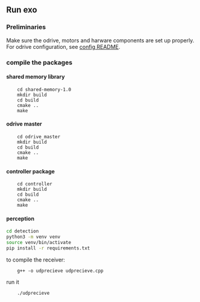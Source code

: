 ## Run exo

### Preliminaries

Make sure the odrive, motors and harware components are set up properly. For odrive configuration, see [config README](./config/README.md).

### compile the packages

#### shared memory library

``` console
    cd shared-memory-1.0
    mkdir build
    cd build
    cmake ..
    make
```

#### odrive master

``` console
    cd odrive_master
    mkdir build
    cd build
    cmake ..
    make
```

#### controller package

``` console
    cd controller
    mkdir build
    cd build
    cmake ..
    make
```

#### perception

```bash
cd detection
python3 -m venv venv
source venv/bin/activate
pip install -r requirements.txt
```
to compile the receiver:

``` console
    g++ -o udprecieve udprecieve.cpp
```

run it 
``` console
    ./udprecieve
```

